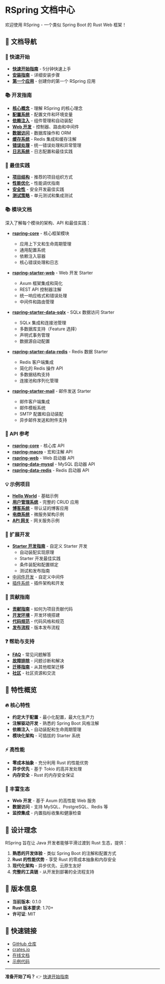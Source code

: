 # RSpring 文档中心

欢迎使用 RSpring - 一个类似 Spring Boot 的 Rust Web 框架！

## 📖 文档导航

### 🚀 快速开始
- [**快速开始指南**](guide/quick-start.md) - 5分钟快速上手
- [**安装指南**](guide/installation.md) - 详细安装步骤
- [**第一个应用**](guide/first-application.md) - 创建你的第一个 RSpring 应用

### 📚 开发指南
- [**核心概念**](guide/core-concepts.md) - 理解 RSpring 的核心理念
- [**配置系统**](guide/configuration.md) - 配置文件和环境变量
- [**依赖注入**](guide/dependency-injection.md) - 组件管理和自动装配
- [**Web 开发**](guide/web-development.md) - 控制器、路由和中间件
- [**数据访问**](guide/data-access.md) - 数据库操作和 ORM
- [**缓存系统**](guide/caching.md) - Redis 集成和缓存注解
- [**错误处理**](guide/error-handling.md) - 统一错误处理和异常管理
- [**日志系统**](guide/logging.md) - 日志配置和最佳实践

### 🎯 最佳实践
- [**项目结构**](guide/project-structure.md) - 推荐的项目组织方式
- [**性能优化**](guide/performance.md) - 性能调优指南
- [**安全性**](guide/security.md) - 安全开发最佳实践
- [**测试策略**](guide/testing.md) - 单元测试和集成测试

### 📚 模块文档

深入了解每个模块的架构、API 和最佳实践：

- [**rspring-core**](modules/rspring-core.md) - 核心框架模块
  - 应用上下文和生命周期管理
  - 通用配置系统
  - 依赖注入容器
  - 核心错误处理和日志

- [**rspring-starter-web**](modules/rspring-starter-web.md) - Web 开发 Starter
  - Axum 框架集成和简化
  - REST API 控制器注解
  - 统一响应格式和错误处理
  - 中间件和路由管理

- [**rspring-starter-data-sqlx**](modules/rspring-starter-data-sqlx.md) - SQLx 数据访问 Starter
  - SQLx 集成和连接池管理
  - 多数据库支持（Feature 选择）
  - 声明式事务管理
  - 数据源自动配置

- [**rspring-starter-data-redis**](modules/rspring-starter-data-redis.md) - Redis 数据 Starter
  - Redis 客户端集成
  - 简化的 Redis 操作 API
  - 多数据结构支持
  - 连接池和序列化管理

- [**rspring-starter-mail**](modules/rspring-starter-mail.md) - 邮件发送 Starter
  - 邮件客户端集成
  - 邮件模板系统
  - SMTP 配置和自动装配
  - 异步邮件发送和附件支持

### 🔧 API 参考
- [**rspring-core**](api/core.md) - 核心库 API
- [**rspring-macro**](api/macro.md) - 宏和注解 API
- [**rspring-web**](api/starter-web.md) - Web 启动器 API
- [**rspring-data-mysql**](api/starter-data-mysql.md) - MySQL 启动器 API
- [**rspring-data-redis**](api/starter-data-redis.md) - Redis 启动器 API

### 💡 示例项目
- [**Hello World**](examples/hello-world.md) - 基础示例
- [**用户管理系统**](examples/user-management.md) - 完整的 CRUD 应用
- [**博客系统**](examples/blog-system.md) - 带认证的博客应用
- [**电商系统**](examples/ecommerce.md) - 微服务架构示例
- [**API 网关**](examples/api-gateway.md) - 网关服务示例

### 🚀 扩展开发
- [**Starter 开发指南**](modules/starter-development-guide.md) - 自定义 Starter 开发
  - 自动装配实现原理
  - Starter 开发最佳实践
  - 条件装配和配置绑定
  - 测试和发布指南
- [中间件开发](guide/middleware-development.md) - 自定义中间件
- [插件系统](guide/plugin-system.md) - 插件架构和开发

### 🤝 贡献指南
- [**贡献指南**](contributing/contributing.md) - 如何为项目贡献代码
- [**开发环境**](contributing/development-setup.md) - 开发环境搭建
- [**代码规范**](contributing/coding-standards.md) - 代码风格和规范
- [**发布流程**](contributing/release-process.md) - 版本发布流程

### ❓ 帮助与支持
- [**FAQ**](guide/faq.md) - 常见问题解答
- [**故障排除**](guide/troubleshooting.md) - 问题诊断和解决
- [**迁移指南**](guide/migration.md) - 从其他框架迁移
- [**社区**](guide/community.md) - 社区资源和交流

## 🌟 特性概览

### 🔥 核心特性
- **约定大于配置** - 最小化配置，最大化生产力
- **注解驱动开发** - 熟悉的 Spring Boot 风格注解
- **依赖注入** - 自动装配和生命周期管理
- **模块化架构** - 可插拔的 Starter 系统

### ⚡ 高性能
- **零成本抽象** - 充分利用 Rust 的性能优势
- **异步优先** - 基于 Tokio 的高并发处理
- **内存安全** - Rust 的内存安全保证

### 🧩 丰富生态
- **Web 开发** - 基于 Axum 的高性能 Web 服务
- **数据访问** - 支持 MySQL、PostgreSQL、Redis 等
- **监控集成** - 内置指标收集和健康检查

## 🎯 设计理念

RSpring 旨在让 Java 开发者能够平滑过渡到 Rust 生态，提供：

1. **熟悉的开发体验** - 类似 Spring Boot 的注解和配置方式
2. **Rust 的性能优势** - 享受 Rust 的零成本抽象和内存安全
3. **现代化架构** - 异步优先、云原生友好
4. **完整的工具链** - 从开发到部署的全流程支持

## 📄 版本信息

- **当前版本**: 0.1.0
- **Rust 版本要求**: 1.70+
- **许可证**: MIT

## 🚀 快速链接

- [GitHub 仓库](https://github.com/hi-liyan/rspring)
- [crates.io](https://crates.io/crates/rspring-core)
- [在线文档](https://docs.rs/rspring-core)
- [示例代码](https://github.com/hi-liyan/rspring/tree/main/examples)

---

**准备开始了吗？** 👉 [快速开始指南](guide/quick-start.md)